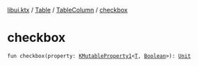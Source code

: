 [libui.ktx](../../index.md) / [Table](../index.md) / [TableColumn](index.md) / [checkbox](./checkbox.md)

# checkbox

`fun checkbox(property: `[`KMutableProperty1`](https://kotlinlang.org/api/latest/jvm/stdlib/kotlin.reflect/-k-mutable-property1/index.html)`<`[`T`](index.md#T)`, `[`Boolean`](https://kotlinlang.org/api/latest/jvm/stdlib/kotlin/-boolean/index.html)`>): `[`Unit`](https://kotlinlang.org/api/latest/jvm/stdlib/kotlin/-unit/index.html)